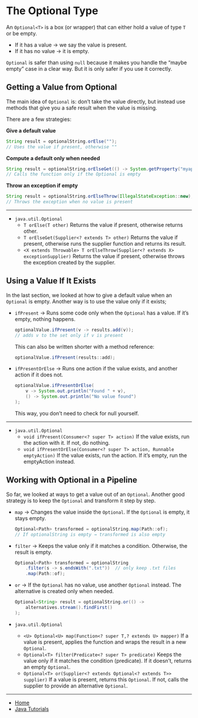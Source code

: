 # The Optional Type

An `Optional<T>` is a box (or wrapper) that can either hold a value of type `T` or be empty.
- If it has a value → we say the value is present.
- If it has no value → it is empty.

`Optional` is safer than using `null` because it makes you handle the “maybe empty” case in a clear way. But it is only safer if you use it correctly.

## Getting a Value from Optional

The main idea of `Optional` is: don’t take the value directly, but instead use methods that give you a safe result when the value is missing.

There are a few strategies:

**Give a default value**

```java
String result = optionalString.orElse("");
// Uses the value if present, otherwise ""
```

**Compute a default only when needed**

```java
String result = optionalString.orElseGet(() -> System.getProperty("myapp.default"));
// Calls the function only if the Optional is empty
```

**Throw an exception if empty**

```java
String result = optionalString.orElseThrow(IllegalStateException::new);
// Throws the exception when no value is present
```

---

- `java.util.Optional`
    - `T orElse(T other)` Returns the value if present, otherwise returns other.
    - `T orElseGet(Supplier<? extends T> other)` Returns the value if present, otherwise runs the supplier function and returns its result.
    - `<X extends Throwable> T orElseThrow(Supplier<? extends X> exceptionSupplier)` Returns the value if present, otherwise throws the exception created by the supplier.

## Using a Value If It Exists

In the last section, we looked at how to give a default value when an `Optional` is empty.
Another way is to use the value only if it exists;

- `ifPresent` → Runs some code only when the `Optional` has a value. If it’s empty, nothing happens.
    ```java
    optionalValue.ifPresent(v -> results.add(v));  
    // adds v to the set only if v is present
    ```

    This can also be written shorter with a method reference:
    ```java
    optionalValue.ifPresent(results::add);
    ```

- `ifPresentOrElse` → Runs one action if the value exists, and another action if it does not.
    ```java
    optionalValue.ifPresentOrElse(
        v -> System.out.println("Found " + v),
        () -> System.out.println("No value found")
    );
    ```
    This way, you don’t need to check for null yourself.


---

- `java.util.Optional` 
    - `void ifPresent(Consumer<? super T> action)` If the value exists, run the action with it. If not, do nothing.
    - `void ifPresentOrElse(Consumer<? super T> action, Runnable emptyAction)` If the value exists, run the action. If it’s empty, run the emptyAction instead.

## Working with Optional in a Pipeline

So far, we looked at ways to get a value out of an `Optional`.
Another good strategy is to keep the `Optional` and transform it step by step.

- `map` → Changes the value inside the `Optional`. If the `Optional` is empty, it stays empty.
    ```java
    Optional<Path> transformed = optionalString.map(Path::of);
    // If optionalString is empty → transformed is also empty
    ```

- `filter` → Keeps the value only if it matches a condition. Otherwise, the result is empty.
    ```java
    Optional<Path> transformed = optionalString
        .filter(s -> s.endsWith(".txt"))  // only keep .txt files
        .map(Path::of);

    ```

- `or` → If the `Optional` has no value, use another `Optional` instead. The alternative is created only when needed.
    ```java
    Optional<String> result = optionalString.or(() ->
        alternatives.stream().findFirst()
    );
    ```

- `java.util.Optional`
    - `<U> Optional<U> map(Function<? super T,? extends U> mapper)` If a value is present, applies the function and wraps the result in a new `Optional`.
    - `Optional<T> filter(Predicate<? super T> predicate)` Keeps the value only if it matches the condition (predicate). If it doesn’t, returns an empty `Optional`.
    - `Optional<T> or(Supplier<? extends Optional<? extends T>> supplier)` If a value is present, returns this `Optional`. If not, calls the supplier to provide an alternative `Optional`.
    
---

- [Home](./../../../README.md)
- [Java Tutorials](./../../tutorials.md)
